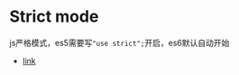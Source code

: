 # Strict mode

js严格模式，es5需要写`"use strict";`开启，es6默认自动开始

* [link](https://developer.mozilla.org/zh-CN/docs/Web/JavaScript/Reference/Strict_mode)